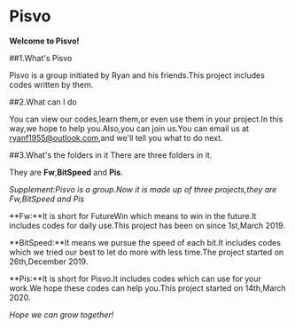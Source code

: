 # Pisvo

**Welcome to Pisvo!**

##1.What's Pisvo

Pisvo is a group initiated by Ryan and his friends.This project includes codes written by them.

##2.What can I do

You can view our codes,learn them,or even use them in your project.In this way,we hope to help you.Also,you can join us.You can email us at ryanf1955@outlook.com,and we'll tell you what to do next.

##3.What's the folders in it
There are three folders in it.

They are **Fw**,**BitSpeed** and **Pis**.

*Supplement:Pisvo is a group.Now it is made up of three projects,they are Fw,BitSpeed and Pis*

**Fw:**It is short for FutureWin which means to win in the future.It includes codes for daily use.This project has been on since 1st,March 2019.

**BitSpeed:**It means we pursue the speed of each bit.It includes codes which we tried our best to let do more with less time.The project started on 26th,December 2019.

**Pis:**It is short for Pisvo.It includes codes which can use for your work.We hope these codes can help you.This project started on 14th,March 2020. 

*Hope we can grow together!*